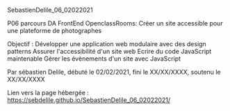SebastienDelile_06_02022021

P06 parcours DA FrontEnd OpenclassRooms: Créer un site accessible pour une plateforme de photographes

Objectif :
Développer une application web modulaire avec des design patterns
Assurer l'accessibilité d'un site web
Ecrire du code JavaScript maintenable
Gérer les évènements d'un site avec JavaScript

Par sébastien Delile, débuté le 02/02/2021, fini le XX/XX/XXXX, soutenu le XX/XX/XXXX

Lien vers la page hébergée : https://sebdelile.github.io/SebastienDelile_06_02022021/
